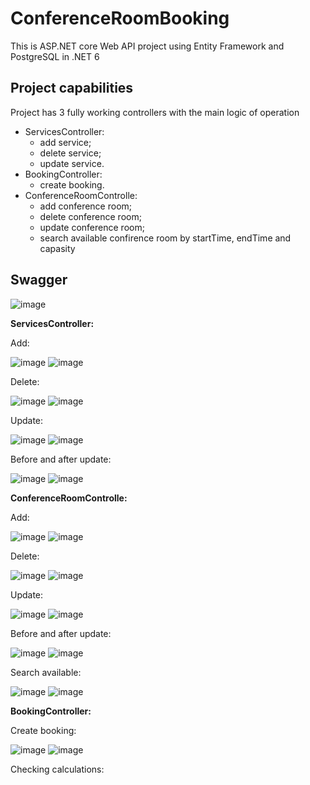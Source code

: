 # ConferenceRoomBooking
This is ASP.NET core Web API project using Entity Framework and PostgreSQL in .NET 6

## Project capabilities
Project has 3 fully working controllers with the main logic of operation
- ServicesController:
  - add service;
  - delete service;
  - update service.
- BookingController:
  - create booking.
- ConferenceRoomControlle:
  - add conference room;
  - delete conference room;
  - update conference room;
  - search available confirence room by startTime, endTime and capasity

## Swagger
![image](https://github.com/user-attachments/assets/5add2ace-b5b7-4119-95c8-bcb929c9ef6f)

**ServicesController:**

Add:

![image](https://github.com/user-attachments/assets/860520d5-8396-4824-8fc5-63a78304d0e2) ![image](https://github.com/user-attachments/assets/9ebf14e2-de91-4667-853e-62e53e4e1f17)

Delete:

![image](https://github.com/user-attachments/assets/7d4087f2-d4ed-43f7-8dcf-dbd03af6014d) ![image](https://github.com/user-attachments/assets/fd307c3e-b4d2-454d-b565-288a36be85a9)

Update:

![image](https://github.com/user-attachments/assets/7a6e4c28-464c-4b6a-a56e-38ab62642749) ![image](https://github.com/user-attachments/assets/0e7a86d6-bc69-4e91-bf8e-8baa539f8bdd)

Before and after update:

![image](https://github.com/user-attachments/assets/a59d340e-e62f-4e94-8974-61bd06b73f3c) ![image](https://github.com/user-attachments/assets/b80eb345-c617-46b7-8904-3eba89d6789b)

**ConferenceRoomControlle:**

Add:

![image](https://github.com/user-attachments/assets/2a2bfb61-a6ca-424f-b9a7-d98fac7335cb) ![image](https://github.com/user-attachments/assets/bc7e582f-bc1c-4942-aad1-d5edf80f54b0)

Delete:

![image](https://github.com/user-attachments/assets/a09e58be-e20b-4cd9-916f-2a9011aa23bb) ![image](https://github.com/user-attachments/assets/34de4777-c858-4672-a15d-57b3b6330b9c)

Update:

![image](https://github.com/user-attachments/assets/1826734e-de63-4ccd-9c37-781610a51ad6) ![image](https://github.com/user-attachments/assets/484fd1ab-6424-49c6-8f17-1df1083f5c0b)

Before and after update:

![image](https://github.com/user-attachments/assets/41ff5ce8-4d7c-4403-b7c6-d3c4e552d7f5) ![image](https://github.com/user-attachments/assets/651dd8a3-40f9-4f5c-ad3e-ecfcebe347dc)

Search available:

![image](https://github.com/user-attachments/assets/7f69607b-56ed-4f90-87b9-0d4d070089d9) ![image](https://github.com/user-attachments/assets/0e2bd131-2562-4678-bc16-0ddcb3618c25)

**BookingController:**

Create booking:

![image](https://github.com/user-attachments/assets/4ddb0f87-80c9-4241-9b1d-6b7dddf23231) ![image](https://github.com/user-attachments/assets/cff49c04-eb38-4b94-ae6e-89b2a4a3e731)

Checking calculations:


